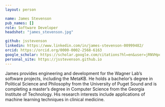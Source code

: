 ```yaml
---
layout: person

name: James Stevenson
pub_names: []
role: Software Developer
headshot: "james_stevenson.jpg"

github: jsstevenson
linkedin: https://www.linkedin.com/in/james-stevenson-00999482/
orcid: https://orcid.org/0000-0002-2568-6163
google_scholar: https://scholar.google.com/citations?hl=en&user=jRNVHpoAAAAJ
personal_site: https://jsstevenson.github.io
---
```

James provides engineering and development for the Wagner Lab’s software projects, including the MetaKB. He holds a bachelor’s degree in Political Science and Philosophy from the University of Puget Sound and is completing a master’s degree in Computer Science from the Georgia Institute of Technology. His research interests include applications of machine learning techniques in clinical medicine.

